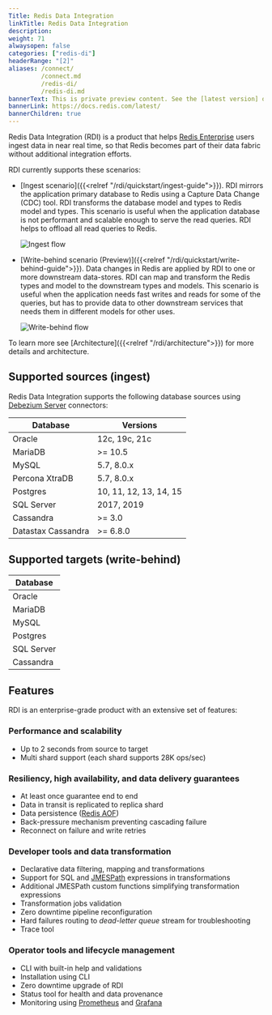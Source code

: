 ```yaml
---
Title: Redis Data Integration
linkTitle: Redis Data Integration
description:
weight: 71
alwaysopen: false
categories: ["redis-di"]
headerRange: "[2]"
aliases: /connect/
         /connect.md
         /redis-di/
         /redis-di.md
bannerText: This is private preview content. See the [latest version] of the site.
bannerLink: https://docs.redis.com/latest/
bannerChildren: true
---
```


Redis Data Integration (RDI) is a product that helps [Redis Enterprise](https://redis.com/redis-enterprise-software/overview/) users ingest data in near real time, so that Redis becomes part of their data fabric without additional integration efforts.

RDI currently supports these scenarios:

* [Ingest scenario]({{<relref "/rdi/quickstart/ingest-guide">}}). RDI mirrors the application primary database to Redis using a Capture Data Change (CDC) tool. RDI transforms the database model and types to Redis model and types. This scenario is useful when the application database is not performant and scalable enough to serve the read queries. RDI helps to offload all read queries to Redis.

  ![Ingest flow](/images/rdi/ingest.png)
  
* [Write-behind scenario (Preview)]({{<relref "/rdi/quickstart/write-behind-guide">}}). Data changes in Redis are applied by RDI to one or more downstream data-stores. RDI can map and transform the Redis types and model to the downstream types and models. This scenario is useful when the application needs fast writes and reads for some of the queries, but has to provide data to other downstream services that needs them in different models for other uses.

  ![Write-behind flow](/images/rdi/write-behind.png)  

To learn more see [Architecture]({{<relref "/rdi/architecture">}}) for more details and architecture.

## Supported sources (ingest)

Redis Data Integration supports the following database sources using [Debezium Server](https://debezium.io/documentation/reference/stable/operations/debezium-server.html) connectors:

| Database           | Versions               |
| ------------------ | ---------------------- |
| Oracle             | 12c, 19c, 21c          |
| MariaDB            | >= 10.5                |
| MySQL              | 5.7, 8.0.x             |
| Percona XtraDB     | 5.7, 8.0.x             |
| Postgres           | 10, 11, 12, 13, 14, 15 |
| SQL Server         | 2017, 2019             |
| Cassandra          | >= 3.0                 |
| Datastax Cassandra | >= 6.8.0               |

## Supported targets (write-behind)

| Database   |
| ---------- |
| Oracle     |
| MariaDB    |
| MySQL      |
| Postgres   |
| SQL Server |
| Cassandra  |

## Features

RDI is an enterprise-grade product with an extensive set of features:

### Performance and scalability

- Up to 2 seconds from source to target
- Multi shard support (each shard supports 28K ops/sec)

### Resiliency, high availability, and data delivery guarantees

- At least once guarantee end to end
- Data in transit is replicated to replica shard
- Data persistence ([Redis AOF](https://redis.io/docs/management/persistence/))
- Back-pressure mechanism preventing cascading failure
- Reconnect on failure and write retries

### Developer tools and data transformation

- Declarative data filtering, mapping and transformations
- Support for SQL and [JMESPath](https://jmespath.org/) expressions in transformations
- Additional JMESPath custom functions simplifying transformation expressions
- Transformation jobs validation
- Zero downtime pipeline reconfiguration
- Hard failures routing to _dead-letter queue_ stream for troubleshooting
- Trace tool

### Operator tools and lifecycle management

- CLI with built-in help and validations
- Installation using CLI
- Zero downtime upgrade of RDI
- Status tool for health and data provenance
- Monitoring using [Prometheus](https://prometheus.io/) and [Grafana](https://grafana.com/)
